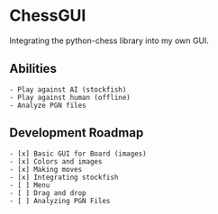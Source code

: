 # ChessGUI
Integrating the python-chess library into my own GUI.

## Abilities
    - Play against AI (stockfish)
    - Play against human (offline)
    - Analyze PGN files

## Development Roadmap
    - [x] Basic GUI for Board (images)
    - [x] Colors and images
    - [x] Making moves
    - [x] Integrating stockfish
    - [ ] Menu
    - [ ] Drag and drop
    - [ ] Analyzing PGN Files